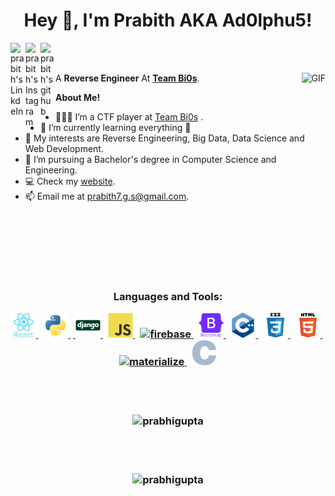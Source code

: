 <!--Blah-->
<div align="center">
<h1 title="hehehe"> Hey 👋, I'm Prabith AKA Ad0lphu5!</h1>
</div>
<a href="https://www.linkedin.com/in/prabithgs/">
  <img align="left" alt="prabith's LinkdeIn" width="24px" src="https://cdn.jsdelivr.net/npm/simple-icons@v3/icons/linkedin.svg" />
</a>
<a href="https://www.instagram.com/pra3ith/">
  <img align="left" alt="prabith's Instagram" width="24px" src="https://cdn.jsdelivr.net/npm/simple-icons@v3/icons/instagram.svg" />
</a>
<a href="https://github.com/prabhigupta">
  <img align="left" alt="prabith's github" width="24px" src="https://cdn.jsdelivr.net/npm/simple-icons@v3/icons/github.svg" />
</a>





<br />
<br />

A **Reverse Engineer** At **[Team Bi0s](https://bi0s.in/)**.
<img align="right" alt="GIF" src="https://i.imgur.com/HQFILCM.gif" />
  <!--<img align="right" alt="GIF" src="https://i.pinimg.com/originals/e4/26/70/e426702edf874b181aced1e2fa5c6cde.gif" />-->

**About Me!**

- 👨🏽‍💻 I’m a CTF player at [Team Bi0s](https://bi0s.in/) .
- 🌱 I’m currently learning everything 🤣
- 🤔 My interests are Reverse Engineering, Big Data, Data Science and Web Development.
- 💼 I’m pursuing a Bachelor's degree in Computer Science and Engineering.
- 💻 Check my [website](https://prabhigupta.github.io/adolph-OS/).
- 📫 Email me at [prabith7.g.s@gmail.com](mailto:prabith7.g.s@gmail.com).


<br>

</b></strong></h3><br><br><br><br><h3 align="center"><strong><b>Languages and Tools: 
<p align="center"> <a href="https://reactjs.org/" target="_blank"> <img src="https://raw.githubusercontent.com/devicons/devicon/master/icons/react/react-original-wordmark.svg" alt="react" width="40" height="40"/> </a> &nbsp; <a href="https://www.python.org" target="_blank"> <img src="https://raw.githubusercontent.com/devicons/devicon/master/icons/python/python-original.svg" alt="python" width="40" height="40"/> </a> &nbsp;<a href="https://www.djangoproject.com/" target="_blank"> <img src="https://raw.githubusercontent.com/devicons/devicon/master/icons/django/django-original.svg" alt="django" width="40" height="40"/> </a> &nbsp;   <a href="https://developer.mozilla.org/en-US/docs/Web/JavaScript" target="_blank"> <img src="https://raw.githubusercontent.com/devicons/devicon/master/icons/javascript/javascript-original.svg" alt="javascript" width="40" height="40"/> </a> &nbsp <a href="https://firebase.google.com/" target="_blank"> <img src="https://www.vectorlogo.zone/logos/firebase/firebase-icon.svg" alt="firebase" width="40" height="40"/> </a> &nbsp; <a href="https://getbootstrap.com" target="_blank"> <img src="https://raw.githubusercontent.com/devicons/devicon/master/icons/bootstrap/bootstrap-plain-wordmark.svg" alt="bootstrap" width="40" height="40"/> </a>  &nbsp;   <a href="https://www.w3schools.com/cpp/" target="_blank"> <img src="https://raw.githubusercontent.com/devicons/devicon/master/icons/cplusplus/cplusplus-original.svg" alt="cplusplus" width="40" height="40"/> </a>  &nbsp; <a href="https://www.w3schools.com/css/" target="_blank"> <img src="https://raw.githubusercontent.com/devicons/devicon/master/icons/css3/css3-original-wordmark.svg" alt="css3" width="40" height="40"/> </a> &nbsp; <a href="https://www.w3.org/html/" target="_blank"> <img src="https://raw.githubusercontent.com/devicons/devicon/master/icons/html5/html5-original-wordmark.svg" alt="html5" width="40" height="40"/> </a> &nbsp;<a href="https://materializecss.com/" target="_blank"> <img src="https://raw.githubusercontent.com/prplx/svg-logos/5585531d45d294869c4eaab4d7cf2e9c167710a9/svg/materialize.svg" alt="materialize" width="40" height="40"/> </a>&nbsp; <a href="https://www.cprogramming.com/" target="_blank"> <img src="https://raw.githubusercontent.com/devicons/devicon/master/icons/c/c-original.svg" alt="c" width="40" height="40"/> </a> </p>

<br><br>

<p align="center"><img align="center" src="https://github-readme-stats.vercel.app/api/top-langs?username=prabhigupta&show_icons=true&locale=en&layout=compact" alt="prabhigupta" /></p>

<br><br>

<p align="center"><img align="center" src="https://github-readme-streak-stats.herokuapp.com/?user=prabhigupta&" alt="prabhigupta" /></p>
